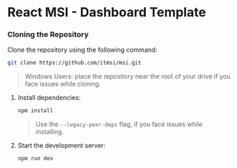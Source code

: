 # React MSI - Dashboard Template


### Cloning the Repository

Clone the repository using the following command:

```bash
git clone https://github.com/itmsi/msi.git
```

> Windows Users: place the repository near the root of your drive if you face issues while cloning.

1. Install dependencies:

   ```bash
   npm install
   ```

   > Use the `--legacy-peer-deps` flag, if you face issues while installing.

2. Start the development server:
   ```bash
   npm run dev
   ```